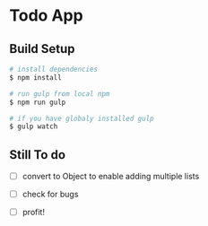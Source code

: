 # Todo App
## Build Setup

```bash
# install dependencies
$ npm install

# run gulp from local npm
$ npm run gulp

# if you have globaly installed gulp
$ gulp watch
```
## Still To do
- [ ] convert to Object to enable adding multiple lists
- [ ] check for bugs
- [ ] profit!



